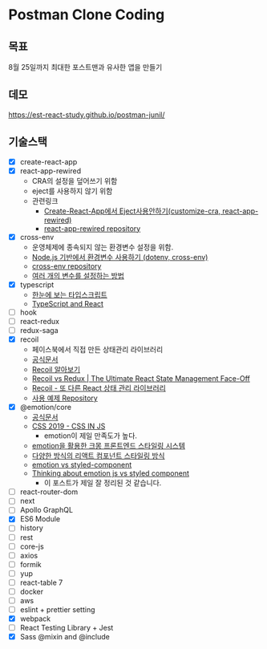 # Postman Clone Coding

## 목표

8월 25일까지 최대한 포스트맨과 유사한 앱을 만들기

## 데모

https://est-react-study.github.io/postman-junil/

## 기술스택

- [X] create-react-app
- [X] react-app-rewired
  - CRA의 설정을 덮어쓰기 위함
  - eject를 사용하지 않기 위함
  - 관련링크
    - [Create-React-App에서 Eject사용안하기(customize-cra, react-app-rewired)](https://medium.com/@jsh901220/create-react-app%EC%97%90%EC%84%9C-eject%EC%82%AC%EC%9A%A9%EC%95%88%ED%95%98%EA%B8%B0-customize-cra-react-app-rewired-10a83522ace0)
    - [react-app-rewired repository](https://github.com/timarney/react-app-rewired)
- [X] cross-env
  - 운영체제에 종속되지 않는 환경변수 설정을 위함.
  - [Node.js 기반에서 환경변수 사용하기 (dotenv, cross-env)](https://velog.io/@public_danuel/process-env-on-node-js)
  - [cross-env repository](https://www.npmjs.com/package/cross-env)
  - [여러 개의 변수를 설정하는 방법](https://github.com/kentcdodds/cross-env/issues/15)
- [X] typescript
  - [한눈에 보는 타입스크립트](https://heropy.blog/2020/01/27/typescript/)
  - [TypeScript and React](https://fettblog.eu/typescript-react/)
- [ ] hook
- [ ] react-redux
- [ ] redux-saga
- [X] recoil
  - 페이스북에서 직접 만든 상태관리 라이브러리
  - [공식문서](https://recoiljs.org/)
  - [Recoil 알아보기](https://medium.com/humanscape-tech/recoil-%EC%95%8C%EC%95%84%EB%B3%B4%EA%B8%B0-285b29135d8e)
  - [Recoil vs Redux | The Ultimate React State Management Face-Off](https://dev.to/chandan/recoil-vs-redux-the-ultimate-react-state-management-face-off-35b)
  - [Recoil - 또 다른 React 상태 관리 라이브러리](https://ui.toast.com/weekly-pick/ko_20200616/)
  - [사용 예제 Repository](https://github.com/chandan-reddy-k/redux-vs-recoil-example)
- [X] @emotion/core
  - [공식문서](https://emotion.sh/docs/introduction)
  - [CSS 2019 - CSS IN JS](https://2019.stateofcss.com/technologies/css-in-js/)
    - emotion이 제일 만족도가 높다.
  - [emotion을 활용한 크몽 프론트엔드 스타일링 시스템](https://brunch.co.kr/@kmongdev/17)
  - [다양한 방식의 리액트 컴포넌트 스타일링 방식](https://velog.io/@velopert/react-component-styling)
  - [emotion vs styled-component](https://ideveloper2.dev/blog/2019-05-05--thinking-about-emotion-js-vs-styled-component/)
  - [Thinking about emotion js vs styled component](https://ideveloper2.dev/blog/2019-05-05--thinking-about-emotion-js-vs-styled-component/)
    - 이 포스트가 제일 잘 정리된 것 같습니다.
- [ ] react-router-dom
- [ ] next
- [ ] Apollo GraphQL
- [X] ES6 Module
- [ ] history
- [ ] rest
- [ ] core-js
- [ ] axios
- [ ] formik
- [ ] yup
- [ ] react-table 7
- [ ] docker
- [ ] aws
- [ ] eslint + prettier setting
- [X] webpack
- [ ] React Testing Library + Jest
- [X] Sass @mixin and @include